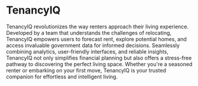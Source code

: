 # TenancyIQ
TenancyIQ revolutionizes the way renters approach their living experience. Developed by a team that understands the challenges of relocating, TenancyIQ empowers users to forecast rent, explore potential homes, and access invaluable government data for informed decisions. Seamlessly combining analytics, user-friendly interfaces, and reliable insights, TenancyIQ not only simplifies financial planning but also offers a stress-free pathway to discovering the perfect living space. Whether you're a seasoned renter or embarking on your first move, TenancyIQ is your trusted companion for effortless and intelligent living.
